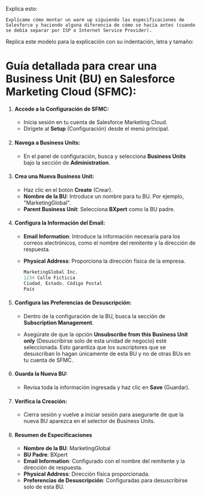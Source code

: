 Explica esto:

```
Explícame cómo montar un warm up siguiendo las especificaciones de Salesforce y haciendo alguna diferencia de cómo se hacía antes (cuando se debía separar por ISP o Internet Service Provider).
```

Replica este modelo para la explicación con su indentación, letra y tamaño:

# Guía detallada para crear una Business Unit (BU) en Salesforce Marketing Cloud (SFMC):

1. #### **Accede a la Configuración de SFMC**:

   - Inicia sesión en tu cuenta de Salesforce Marketing Cloud.
   - Dirígete al **Setup** (Configuración) desde el menú principal.

2. #### **Navega a Business Units**:

   - En el panel de configuración, busca y selecciona **Business Units** bajo la sección de **Administration**.

3. #### **Crea una Nueva Business Unit**:

   - Haz clic en el botón **Create** (Crear).
   - **Nombre de la BU**: Introduce un nombre para tu BU. Por ejemplo, "MarketingGlobal".
   - **Parent Business Unit**: Selecciona **BXpert** como la BU padre.

4. #### **Configura la Información del Email**:

   - **Email Information**: Introduce la información necesaria para los correos electrónicos, como el nombre del remitente y la dirección de respuesta.
   - **Physical Address**: Proporciona la dirección física de la empresa.

     ```s
     MarketingGlobal Inc.
     1234 Calle Ficticia
     Ciudad, Estado, Código Postal
     País
     ```

5. #### **Configura las Preferencias de Desuscripción**:

   - Dentro de la configuración de la BU, busca la sección de **Subscription Management**.

   - Asegúrate de que la opción **Unsubscribe from this Business Unit only** (Desuscribirse solo de esta unidad de negocio) esté seleccionada. Esto garantiza que los suscriptores que se desuscriban lo hagan únicamente de esta BU y no de otras BUs en tu cuenta de SFMC.

6. #### **Guarda la Nueva BU**:

   - Revisa toda la información ingresada y haz clic en **Save** (Guardar).

7. #### **Verifica la Creación**:

   - Cierra sesión y vuelve a iniciar sesión para asegurarte de que la nueva BU aparezca en el selector de Business Units.

8. #### Resumen de Especificaciones

   - **Nombre de la BU**: MarketingGlobal
   - **BU Padre**: BXpert
   - **Email Information**: Configurado con el nombre del remitente y la dirección de respuesta.
   - **Physical Address**: Dirección física proporcionada.
   - **Preferencias de Desuscripción**: Configuradas para desuscribirse solo de esta BU.
